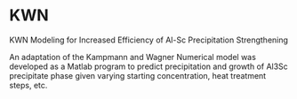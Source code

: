 # KWN
KWN Modeling for Increased Efficiency of Al-Sc Precipitation Strengthening


An adaptation of the Kampmann and Wagner Numerical model was developed as a Matlab program to predict precipitation and growth of Al3Sc precipitate phase given varying starting concentration, heat treatment steps, etc. 

